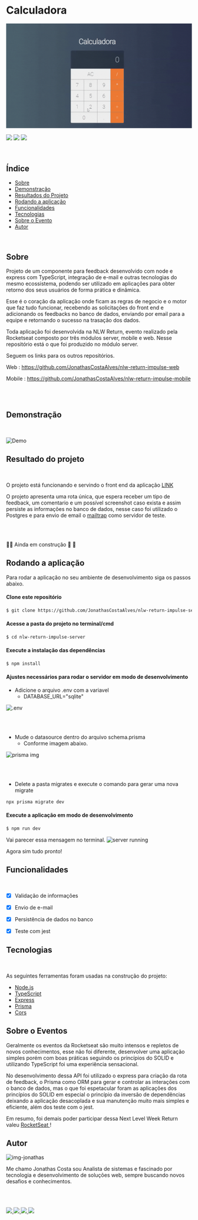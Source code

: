 #  Calculadora
![Demo](./screenshot/app.gif)
 
 
<img src="https://img.shields.io/github/license/JonathasCostaAlves/nlw-return-impulse-web" /> <img src="https://img.shields.io/badge/Node.js-43853D?style=for-the-badge&logo=node.js&logoColor=white" /> <img src="https://img.shields.io/badge/React-20232A?style=for-the-badge&logo=react&logoColor=61DAFB" /> 
 
</br>
 
## Índice
 
* [Sobre](#Sobre)
* [Demonstração](#Demonstração)
* [Resultados do Projeto](#Resultado-do-projeto)
* [Rodando a aplicação](#Rodando-a-aplicação)
* [Funcionalidades](#Funcionalidades)
* [Tecnologias](#Tecnologias)
* [Sobre o Evento](#Sobre-o-Evento)
* [Autor](#Autor)
 
</br>
 
## Sobre  
 
 
 
Projeto de um componente para feedback desenvolvido com node e express com TypeScript, integração de e-mail e outras tecnologias do mesmo ecossistema, podendo ser  utilizado em aplicações para obter retorno dos seus usuários de forma prática e dinâmica.
 
Esse é o coração da aplicação onde ficam as regras de negocio e o motor que faz tudo funcionar, recebendo as solicitações do front end e adicionando os feedbacks no banco de dados, enviando por email para a equipe e retornando o sucesso na trasação dos dados.
 
Toda aplicação foi desenvolvida na NLW Return, evento realizado pela Rocketseat composto por três módulos server, mobile e web. Nesse repositório está o que foi produzido no módulo server.
 
Seguem os links para os outros repositórios.
 
 
Web : https://github.com/JonathasCostaAlves/nlw-return-impulse-web

Mobile : <https://github.com/JonathasCostaAlves/nlw-return-impulse-mobile>
 
</br></br>
 
 
 
 
## Demonstração
 
</br>
 
 
![Demo](./screenshots/screenshot.gif) 
 
 
 
 
 
 
## Resultado do projeto
</br>
 
O projeto está funcionando e servindo o front end da aplicação [LINK](https://nlw-return-impulse-web-five-lyart.vercel.app/)

O projeto apresenta uma rota única, que espera receber um tipo de feedback, um comentario e um possível screenshot caso exista e assim persiste as informações no banco de dados, nesse caso foi utilizado o  Postgres e para envio de email o [mailtrap](https://mailtrap.io/) como servidor de teste.

 
</br></br>
 
 
:construction::rocket: Ainda em construção :rocket: :construction:
 
 
## Rodando a aplicação
 
Para rodar a aplicação no seu ambiente de desenvolvimento siga os passos abaixo.
 
 
#### Clone este repositório
```bash
$ git clone https://github.com/JonathasCostaAlves/nlw-return-impulse-server.git
```
#### Acesse a pasta do projeto no terminal/cmd
```bash
$ cd nlw-return-impulse-server
```
#### Execute a instalação das dependências
```bash
$ npm install
```

#### Ajustes necessários para rodar o servidor em modo de desenvolvimento


* Adicione o arquivo .env com a variavel 
  *  DATABASE_URL="sqlite"

![.env](./screenshots/env.jpg)

</br></br>

* Mude o datasource dentro do arquivo schema.prisma
    * Conforme imagem abaixo.
  
![prisma img](./screenshots/prisma.jpg)

</br></br>

* Delete a pasta migrates e execute o comando para gerar uma nova migrate
```bash
npx prisma migrate dev
```

#### Execute a aplicação em modo de desenvolvimento
```bash
$ npm run dev
```
Vai parecer essa mensagem no terminal.
    ![server running](./screenshots/running.jpg)
 

 
Agora sim tudo pronto!
 
 
## Funcionalidades

</br>
 
- [x] Validação de informações 
 
- [x] Envio de e-mail
 
- [x] Persistência de dados no banco

- [x] Teste com jest
 
 
## Tecnologias

</br>
 
As seguintes ferramentas foram usadas na construção do projeto:
 
- [Node.js](https://nodejs.org/en/)
- [TypeScript](https://www.typescriptlang.org/)
- [Express](https://expressjs.com/pt-br/)
- [Prisma](https://www.prisma.io/)
- [Cors](https://www.prisma.io/)

 
## Sobre o Eventos
 
Geralmente os eventos da Rocketseat são muito intensos e repletos de novos conhecimentos, esse não foi diferente, desenvolver uma aplicação simples porém com boas práticas seguindo os princípios do SOLID  e utilizando TypeScript foi uma experiência sensacional.
 
No desenvolvimento dessa API foi utilizado o express para criação da rota de feedback, o Prisma como ORM para gerar e controlar as interações com o banco de dados, mas o que foi espetacular foram as aplicações dos princípios do SOLID em especial o princípio da inversão de dependências deixando a aplicação desacoplada e sua manutenção muito mais simples e eficiente, além dos teste com o jest.
 
Em resumo, foi demais poder participar dessa Next Level Week Return valeu <a href="https://www.rocketseat.com.br/" target="_blank"> RocketSeat </a>!
 
## Autor
   
 
 
 <img src="./screenshots/img-jonathas.png" alt="img-jonathas" width="250"></img>
 
 
   Me chamo Jonathas Costa sou Analista de sistemas e fascinado por tecnologia e desenvolvimento de soluções web, sempre buscando novos desafios e conhecimentos.
 
</br></br>
 
<a href="https://www.instagram.com/jonathascostadev/" >
    <img src="https://img.shields.io/badge/Instagram-E4405F?style=for-the-badge&logo=instagram&logoColor=white">
 
</a>
 
<a href="https://www.linkedin.com/in/jonathas-costa-86210a21a/" >
    <img src="https://img.shields.io/badge/LinkedIn-0077B5?style=for-the-badge&logo=linkedin&logoColor=white">
 
</a>
 
<a href="https://mailito:jcalves182@gmail.com/" >
    <img src="https://img.shields.io/badge/Gmail-D14836?style=for-the-badge&logo=gmail&logoColor=white">
 
</a>
<a href="https://github.com/JonathasCostaAlves" >
    <img src="https://img.shields.io/badge/GitHub-100000?style=for-the-badge&logo=github&logoColor=white">
 
</a>
 
 
 

